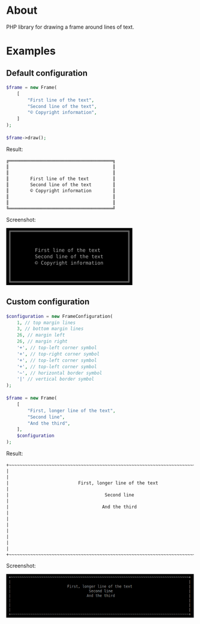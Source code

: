 # About

PHP library for drawing a frame around lines of text. 

# Examples

## Default configuration
```php
$frame = new Frame(
    [
        "First line of the text",
        "Second line of the text",
        "© Copyright information",
    ]
);

$frame->draw();
```

Result:

```shell
╔═══════════════════════════════════════╗
║                                       ║
║                                       ║
║        First line of the text         ║
║        Second line of the text        ║
║        © Copyright information        ║
║                                       ║
║                                       ║
╚═══════════════════════════════════════╝
```

Screenshot:

![PhpFrame - Console output - first example](screenshots/1.png)

## Custom configuration

```php
$configuration = new FrameConfiguration(
    1, // top margin lines
    3, // bottom margin lines
    26, // margin left
    26, // margin right
    '+', // top-left corner symbol
    '+', // top-right corner symbol
    '+', // top-left corner symbol
    '+', // top-left corner symbol
    '~', // horizontal border symbol
    '|' // vertical border symbol
);

$frame = new Frame(
    [
        "First, longer line of the text",
        "Second line",
        "And the third",
    ],
    $configuration
);
```

Result:

```shell
+~~~~~~~~~~~~~~~~~~~~~~~~~~~~~~~~~~~~~~~~~~~~~~~~~~~~~~~~~~~~~~~~~~~~~~~~~~~~~~~~~~+
|                                                                                  |
|                          First, longer line of the text                          |
|                                    Second line                                   |
|                                   And the third                                  |
|                                                                                  |
|                                                                                  |
|                                                                                  |
+~~~~~~~~~~~~~~~~~~~~~~~~~~~~~~~~~~~~~~~~~~~~~~~~~~~~~~~~~~~~~~~~~~~~~~~~~~~~~~~~~~+
```

Screenshot:

![PhpFrame - Console output - second example](screenshots/2.png)
